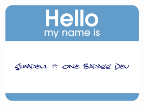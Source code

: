<img src="nametag.png" alt="SlimDevl" height="300">

<!---
- 👋 Hi, I’m @slimdevl
- 👀 I’m interested in ...
- 🌱 I’m currently learning ...
- 💞️ I’m looking to collaborate on ...
- 📫 How to reach me ...


slimdevl/slimdevl is a ✨ special ✨ repository because its `README.md` (this file) appears on your GitHub profile.
You can click the Preview link to take a look at your changes.
--->
